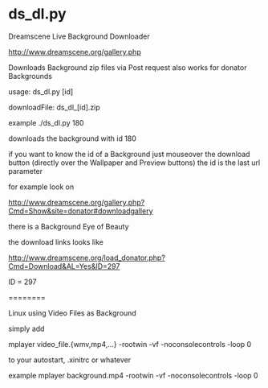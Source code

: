 ds_dl.py
========

Dreamscene Live Background Downloader

http://www.dreamscene.org/gallery.php

Downloads Background zip files via Post request
also works for donator Backgrounds

usage: ds_dl.py [id]

downloadFile: ds_dl_[id].zip

example ./ds_dl.py 180

downloads the background with id 180

if you want to know the id of a Background
just mouseover the download button (directly over the Wallpaper and Preview buttons)
the id is the last url parameter

for example look on 

http://www.dreamscene.org/gallery.php?Cmd=Show&site=donator#downloadgallery

there is a Background Eye of Beauty

the download links looks like

http://www.dreamscene.org/load_donator.php?Cmd=Download&AL=Yes&ID=297

ID = 297


========

Linux using Video Files as Background

simply add 

mplayer video_file.{wmv,mp4,...} -rootwin -vf -noconsolecontrols -loop 0

to your autostart, .xinitrc or whatever

example mplayer background.mp4 -rootwin -vf -noconsolecontrols -loop 0

